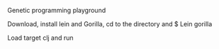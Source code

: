 Genetic programming playground

Download, install lein and Gorilla, cd to the directory and $ Lein gorilla 

Load target clj and run
